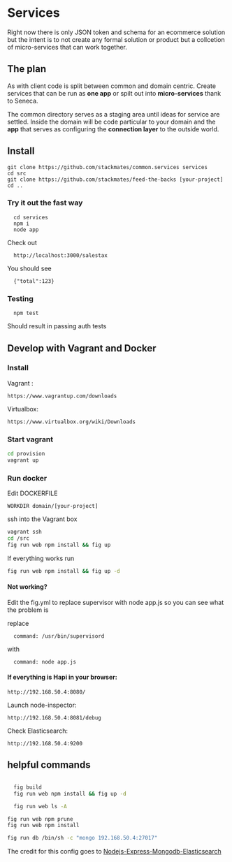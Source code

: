 
# Services

Right now there is only JSON token and schema for an ecommerce solution but the intent is to not create any formal solution or product but a collcetion of micro-services that can work together.

## The plan

As with client code is split between common and domain centric. Create services that can be run as **one app** or spilt out into **micro-services** thank to Seneca.

The common directory serves as a staging area until ideas for service are settled. Inside the domain will be code particular to your domain and the **app** that serves as configuring the **connection layer** to the outside world.


## Install

```
git clone https://github.com/stackmates/common.services services
cd src
git clone https://github.com/stackmates/feed-the-backs [your-project]
cd ..
```

### Try it out the fast way

```
  cd services
  npm i
  node app
```

Check out

```
  http://localhost:3000/salestax  
```

You should see

```
  {"total":123}
```


### Testing
```
  npm test
```

Should result in passing auth tests


## Develop with Vagrant and Docker

### Install 

Vagrant :
```
https://www.vagrantup.com/downloads
```

Virtualbox:
```
https://www.virtualbox.org/wiki/Downloads
```


### Start vagrant

```bash
cd provision
vagrant up
```

### Run docker

Edit  DOCKERFILE 

```
WORKDIR domain/[your-project]
```

ssh into the Vagrant box
```bash
vagrant ssh
cd /src
fig run web npm install && fig up
```

If everything works run

```bash
fig run web npm install && fig up -d
```

#### Not working?

Edit the fig.yml to replace supervisor with node app.js so you can see what the problem is 

replace
```
  command: /usr/bin/supervisord
```

with
```
  command: node app.js
```


#### If everything is Hapi in your browser:

```
http://192.168.50.4:8080/
```

Launch node-inspector:
```
http://192.168.50.4:8081/debug
```

Check Elasticsearch:
```
http://192.168.50.4:9200
```

## helpful commands

```bash

  fig build
  fig run web npm install && fig up -d  

  fig run web ls -A
```


```bash
fig run web npm prune
fig run web npm install

fig run db /bin/sh -c "mongo 192.168.50.4:27017"

```

The credit for this config goes to [Nodejs-Express-Mongodb-Elasticsearch](https://github.com/kristofsajdak/vagrant-fig-nodejs-mongodb-elasticsearch)

